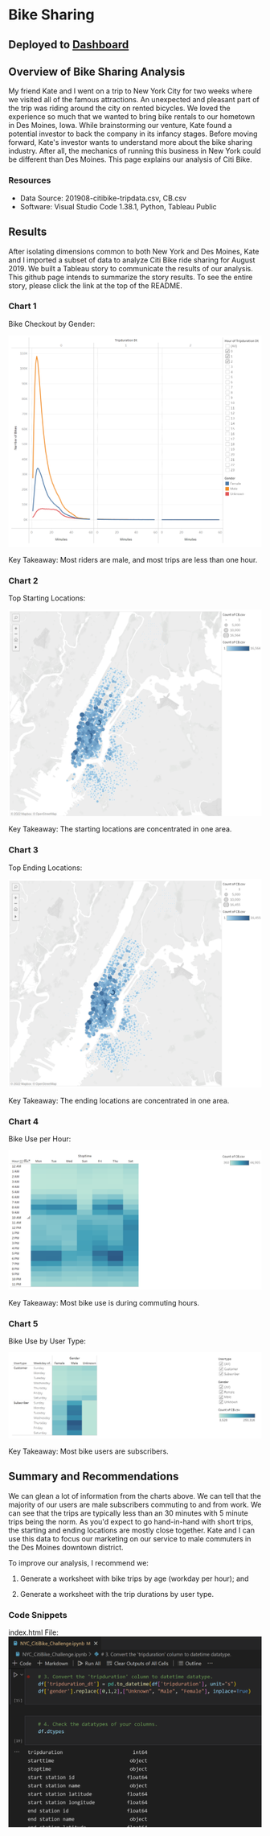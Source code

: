 # Bike Sharing

## Deployed to [Dashboard](https://public.tableau.com/app/profile/christopher5658/viz/DesMoinesBikeSharing-Challenge/DesMoinesBikeSharing-Challenge?publish=yes)

## Overview of Bike Sharing Analysis

My friend Kate and I went on a trip to New York City for two weeks where we visited all of the famous attractions.  An unexpected and pleasant part of the trip was riding around the city on rented bicycles.  We loved the experience so much that we wanted to bring bike rentals to our hometown in Des Moines, Iowa.  While brainstorming our venture, Kate found a potential investor to back the company in its infancy stages.  Before moving forward, Kate's investor wants to understand more about the bike sharing industry.  After all, the mechanics of running this business in New York could be different than Des Moines.  This page explains our analysis of Citi Bike.  
 
### Resources

* Data Source:  201908-citibike-tripdata.csv, CB.csv
* Software:  Visual Studio Code 1.38.1, Python, Tableau Public

## Results

After isolating dimensions common to both New York and Des Moines, Kate and I imported a subset of data to analyze Citi Bike ride sharing for August 2019.  We built a Tableau story to communicate the results of our analysis.  This github page intends to summarize the story results. To see the entire story, please click the link at the top of the README.

### Chart 1

Bike Checkout by Gender:

![1.png](Resources/1.png)

Key Takeaway:  Most riders are male, and most trips are less than one hour.

### Chart 2

Top Starting Locations:

![s.png](Resources/s.png)

Key Takeaway:  The starting locations are concentrated in one area.

### Chart 3

Top Ending Locations:

![e.png](Resources/e.png)

Key Takeaway:  The ending locations are concentrated in one area.

### Chart 4

Bike Use per Hour:

![u.png](Resources/u.png)

Key Takeaway:  Most bike use is during commuting hours.

### Chart 5

Bike Use by User Type:

![2.png](Resources/2.png)

Key Takeaway:  Most bike users are subscribers.

## Summary and Recommendations

We can glean a lot of information from the charts above.  We can tell that the majority of our users are male subscribers commuting to and from work.  We can see that the trips are typically less than an 30 minutes with 5 minute trips being the norm.  As you'd expect to go hand-in-hand with short trips, the starting and ending locations are mostly close together.  Kate and I can use this data to focus our marketing on our service to male commuters in the Des Moines downtown district.      

To improve our analysis, I recommend we:

1.  Generate a worksheet with bike trips by age (workday per hour); and

2.  Generate a worksheet with the trip durations by user type.

### Code Snippets

index.html File:
![py.png](Resources/py.png)
